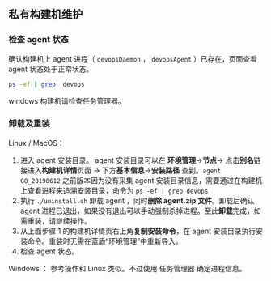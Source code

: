 ## 私有构建机维护
### 检查 agent 状态

确认构建机上 agent 进程（ `devopsDaemon` ， `devopsAgent` ）已存在，页面查看 agent 状态处于正常状态。
```bash
ps -ef | grep  devops
```
windows 构建机请检查任务管理器。

### 卸载及重装

Linux / MacOS：
1. 进入 agent 安装目录。 agent 安装目录可以在 **环境管理**→**节点**→ 点击**别名**链接进入**构建机详情**页面 → 下方**基本信息**→**安装路径** 查到。`agent GO_20190612` 之前版本因为没有采集 agent 安装目录信息，需要通过在构建机上查看进程来追溯安装目录，命令为 `ps -ef | grep devops`
2. 执行 `./uninstall.sh` 卸载 agent ，同时**删除 agent.zip 文件**。卸载后确认 agent 进程已退出，如果没有退出可以手动强制杀掉进程。至此**卸载**完成，如需重装，请继续操作。
3. 从上面步骤 1 的构建机详情页右上角**复制安装命令**，在 agent 安装目录执行安装命令。重装时无需在蓝盾“环境管理”中重新导入。
4. 检查 agent 状态。

Windows ：
参考操作和 Linux 类似。不过使用 任务管理器 确定进程信息。
